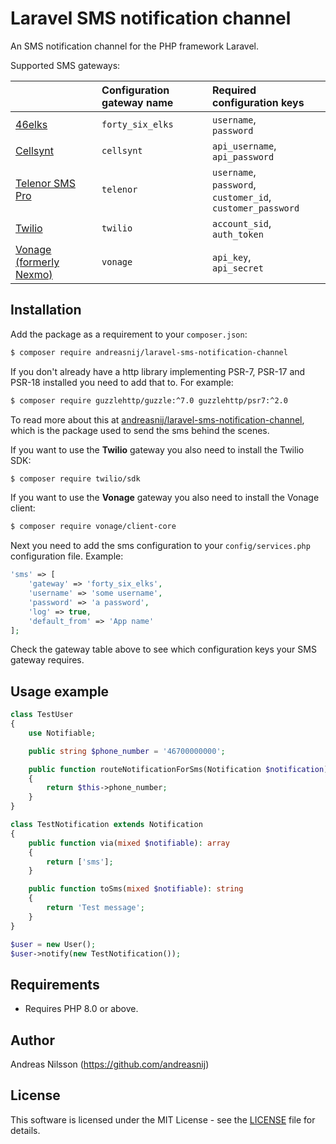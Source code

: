 # Laravel SMS notification channel

An SMS notification channel for the PHP framework Laravel.

Supported SMS gateways:

|                                                   | Configuration gateway name | Required configuration keys                                                                                              | 
|---------------------------------------------------|:---------------------------|:-------------------------------------------------------------------------------------------------------------------------|
| [46elks](https://46elks.com/)                     | `forty_six_elks`           | `username`,  <br/>`password`                                                                                             |
| [Cellsynt](https://www.cellsynt.com)              | `cellsynt`                 | `api_username`,  <br/>`api_password`                                                                                     |
| [Telenor SMS Pro](https://www.smspro.se/)         | `telenor`                  | `username`, <br/>`password`,  <br/>`customer_id`,  <br/>`customer_password`                                              |
| [Twilio](https://www.twilio.com)                  | `twilio`                   | `account_sid`, <br/>`auth_token`                                                                                         |
| [Vonage (formerly Nexmo)](https://www.vonage.com) | `vonage`                   | `api_key`, <br/>`api_secret`                                                                                             |


## Installation
Add the package as a requirement to your `composer.json`:
```bash
$ composer require andreasnij/laravel-sms-notification-channel
```

If you don't already have a http library implementing PSR-7, PSR-17 and PSR-18 installed you
need to add that to. For example:
```bash
$ composer require guzzlehttp/guzzle:^7.0 guzzlehttp/psr7:^2.0
```

To read more about this at [andreasnij/laravel-sms-notification-channel](https://github.com/andreasnij/an-sms), which 
is the package used to send the sms behind the scenes. 

If you want to use the **Twilio** gateway you also need to install the Twilio SDK:

```bash
$ composer require twilio/sdk
```

If you want to use the **Vonage** gateway you also need to install the Vonage client:

```bash
$ composer require vonage/client-core
```



Next you need to add the sms configuration to your `config/services.php` configuration file. Example:

```php
'sms' => [
    'gateway' => 'forty_six_elks',
    'username' => 'some username',
    'password' => 'a password',
    'log' => true,
    'default_from' => 'App name'
];
```

Check the gateway table above to see which configuration keys your SMS gateway requires.



## Usage example
```php
class TestUser 
{
    use Notifiable;

    public string $phone_number = '46700000000';

    public function routeNotificationForSms(Notification $notification): ?string
    {
        return $this->phone_number;
    }
}

class TestNotification extends Notification
{
    public function via(mixed $notifiable): array
    {
        return ['sms'];
    }

    public function toSms(mixed $notifiable): string
    {
        return 'Test message';
    }
}

$user = new User();
$user->notify(new TestNotification());
```


## Requirements
- Requires PHP 8.0 or above.

## Author
Andreas Nilsson (<https://github.com/andreasnij>)

## License
This software is licensed under the MIT License - see the [LICENSE](LICENSE.md) file for details.
